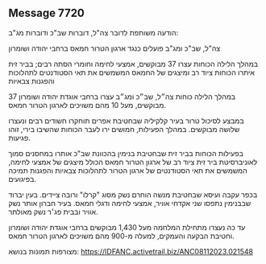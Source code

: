 ## Message 7720

הודעה משותפת לדובר צה"ל, דוברות שב"כ ודוברות מג"ב:

צה"ל, שב"כ ומג"ב פועלים כנגד ארגון הטרור חמאס ברחבי יהודה ושומרון

במהלך הלילה הכוחות עצרו 37 מבוקשים, אמצעי לחימה וחומרי הסתה רבים; בביר זית איתרו הכוחות ציוד רב ומיצגים של החמאס המשמשים את תאי הסטודנטים לתהלוכות והפגנות צבאיות

במהלך הלילה כוחות צה״ל, שב״כ ומג״ב עצרו ברחבי אוגדת יהודה ושומרון 37 מבוקשים, מעל 10 מהם משויכים לארגון הטרור חמאס.

במבצע לסיכול טרור בעיר קלקיליה שבחטיבת אפרים תוחקרו חשודים רבים ונעצרו שלושה מבוקשים. במהלך הפעילות, חמושים ירו לעבר הכוחות שהשיבו בירי, זוהו פגיעות.

בפעילות הכוחות בביר זית שבחטיבת בנימין בהכוונת שב"כ אותרו במחסנים סמוך לאוניברסיטת ביר זית ציוד רב של ארגון הטרור חמאס הכולל מיצגים של אמצעי לחימה, המשמשים את תאי הסטודנטים של ארגון הטרור לתהלוכות צבאיות והפגנות תמיכה בפיגועים.

בכפר עקבה ועיסא שבחטיבת מנשה הוחרם נשק מסוג "קרלו" ורובה ציידים. בעין יברוד שבבנימין נתפסו שני אקדחי אוויר, אמצעי לחימה ודגלי חמאס. בעיר חברון אותר נשק אוויר ובבית פג׳ר נשק מאולתר. 

עד כה נעצרו מתחילת המלחמה מעל 1,430 מבוקשים ברחבי אוגדת יהודה ושומרון וחטיבת הבקעה והעמקים, למעלה מ-900 מהם משויכים לארגון הטרור חמאס.

מצורפות תמונות בנושא: https://IDFANC.activetrail.biz/ANC08112023.021548

